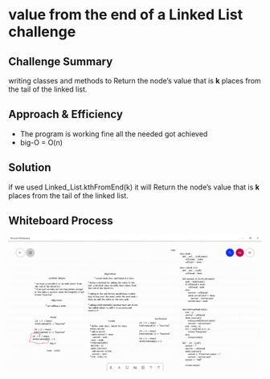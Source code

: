# value from the end of a Linked List challenge

## Challenge Summary
writing classes and methods to Return the node’s value that is **k** places from the tail of the linked list.

## Approach & Efficiency
- The program is working fine all the needed got achieved  
- big-O = O(n)

## Solution
 if we used Linked_List.kthFromEnd(k) it will Return the node’s value that is **k** places from the tail of the linked list.
  

## Whiteboard Process
![](../assets/reverse-linke-list-index.png)